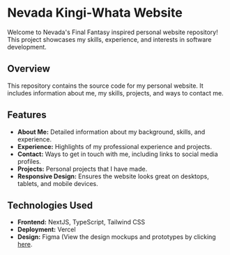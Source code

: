 # Nevada Kingi-Whata Website

Welcome to Nevada's Final Fantasy inspired personal website repository! This project showcases my skills, experience, and interests in software development.

## Overview

This repository contains the source code for my personal website. It includes information about me, my skills, projects, and ways to contact me.

## Features

- **About Me:** Detailed information about my background, skills, and experience.
- **Experience:** Highlights of my professional experience and projects.
- **Contact:** Ways to get in touch with me, including links to social media profiles.
- **Projects:** Personal projects that I have made.
- **Responsive Design:** Ensures the website looks great on desktops, tablets, and mobile devices.

## Technologies Used

- **Frontend:** NextJS, TypeScript, Tailwind CSS
- **Deployment:** Vercel 
- **Design:** Figma (View the design mockups and prototypes by clicking [here](https://www.figma.com/design/1poHvmaf19cPjEJNYgFGYq/Nevada-Website?node-id=0-1&t=2rSF0JvQmLQLLWre-0).
